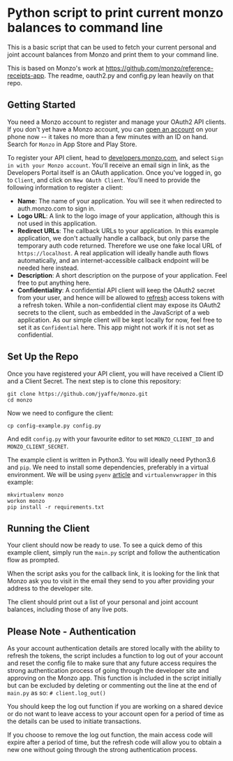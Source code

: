# Python script to print current monzo balances to command line

This is a basic script that can be used to fetch your current personal and joint account balances from Monzo and print them to your command line. 

This is based on Monzo's work at https://github.com/monzo/reference-receipts-app. The readme, oauth2.py and config.py lean heavily on that repo. 

## Getting Started

You need a Monzo account to register and manage your OAuth2 API clients. If you don't yet have a Monzo account, you can [open an account](https://monzo.com) on your phone now -- it takes no more than a few minutes with an ID on hand. Search for `Monzo` in App Store and Play Store.

To register your API client, head to [developers.monzo.com](http://developers.monzo.com), and select `Sign in with your Monzo account`. You'll receive an email sign in link, as the Developers Portal itself is an OAuth application. Once you've logged in, go to `Client`, and click on `New OAuth Client`. You'll need to provide the following information to register a client:

* **Name**: The name of your application. You will see it when redirected to auth.monzo.com to sign in.
* **Logo URL**: A link to the logo image of your application, although this is not used in this application.
* **Redirect URLs**: The callback URLs to your application. In this example application, we don't actually handle a callback, but only parse the temporary auth code returned. Therefore we use one fake local URL of `https://localhost`. A real application will ideally handle auth flows automatically, and an internet-accessible callback endpoint will be needed here instead.
* **Description**: A short description on the purpose of your application. Feel free to put anything here.
* **Confidentiality**: A confidential API client will keep the OAuth2 secret from your user, and hence will be allowed to [refresh](https://docs.monzo.com/#refreshing-access) access tokens with a refresh token. While a non-confidential client may expose its OAuth2 secrets to the client, such as embedded in the JavaScript of a web application. As our simple client will be kept locally for now, feel free to set it as `Confidential` here. This app might not work if it is not set as confidential.

## Set Up the Repo

Once you have registered your API client, you will have received a Client ID and a Client Secret. The next step is to clone this repository:
```
git clone https://github.com/jyaffe/monzo.git
cd monzo
```

Now we need to configure the client:
```
cp config-example.py config.py
```
And edit `config.py` with your favourite editor to set `MONZO_CLIENT_ID` and `MONZO_CLIENT_SECRET`. 

The example client is written in Python3. You will ideally need Python3.6 and `pip`. We need to install some dependencies, preferably in a virtual environment. We will be using `pyenv` [article](https://opensource.com/article/19/6/python-virtual-environments-mac) and `virtualenvwrapper` in this example:
```
mkvirtualenv monzo
workon monzo
pip install -r requirements.txt
```

## Running the Client

Your client should now be ready to use. To see a quick demo of this example client, simply run the `main.py` script and follow the authentication flow as prompted.

When the script asks you for the callback link, it is looking for the link that Monzo ask you to visit in the email they send to you after providing your address to the developer site.

The client should print out a list of your personal and joint account balances, including those of any live pots. 

## Please Note - Authentication

As your account authentication details are stored locally with the ability to refresh the tokens, the script includes a function to log out of your account and reset the config file to make sure that any future access requires the strong authentication process of going through the developer site and approving on the Monzo app. This function is included in the script initially but can be excluded by deleting or commenting out the line at the end of `main.py` as so: `# client.log_out()`

You should keep the log out function if you are working on a shared device or do not want to leave access to your account open for a period of time as the details can be used to initiate transactions.

If you choose to remove the log out function, the main access code will expire after a period of time, but the refresh code will allow you to obtain a new one without going through the strong authentication process. 